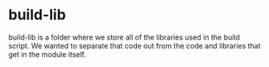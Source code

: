 # build-lib

build-lib is a folder where we store all of the libraries used in the build
script. We wanted to separate that code out from the code and libraries that
get in the module itself.
